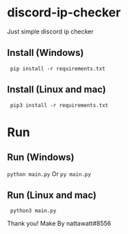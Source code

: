 # discord-ip-checker
Just simple discord ip checker<br>

## Install (Windows) <br>
``` pip install -r requirements.txt```

## Install (Linux and mac) <br>
``` pip3 install -r requirements.txt``` 



# Run

## Run (Windows) <br>
``` python main.py ``` Or ``` py main.py ```

## Run (Linux and mac) <br>
``` python3 main.py``` 


Thank you!
Make By nattawatt#8556



